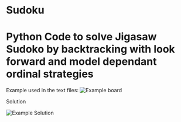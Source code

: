 # Sudoku
<h1> Python Code to solve Jigasaw Sudoko by backtracking with look forward and model dependant ordinal strategies </h1>

Example used in the text files:
![Example board](https://www.dropbox.com/s/52o5dg99q34oltv/2019-10-12_16h37_47.png?raw=1)

Solution

![Example Solution](https://www.dropbox.com/s/edgn4t6sriz0zwk/2019-10-13_12h43_21.png?raw=1)
